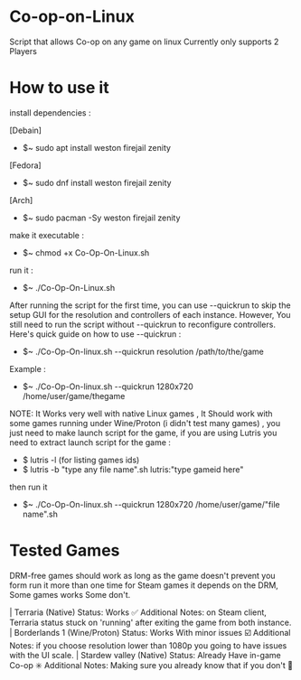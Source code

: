 # Co-op-on-Linux

Script that allows Co-op on any game on linux
Currently only supports 2 Players

# How to use it

install dependencies :

[Debain]
- $~ sudo apt install weston firejail zenity

[Fedora]
- $~ sudo dnf install weston firejail zenity

[Arch]
- $~ sudo pacman -Sy weston firejail zenity

make it executable :

- $~ chmod +x Co-Op-On-Linux.sh 

run it :

- $~ ./Co-Op-On-Linux.sh 

After running the script for the first time, you can use --quickrun to skip the setup GUI for the resolution and controllers of each instance.
However, You still need to run the script without --quickrun to reconfigure controllers.
Here's quick guide on how to use --quickrun :

- $~ ./Co-Op-On-linux.sh --quickrun resolution /path/to/the/game

Example :

- $~ ./Co-Op-On-linux.sh --quickrun 1280x720 /home/user/game/thegame

NOTE: It Works very well with native Linux games ,
It Should work with some games running under Wine/Proton (i didn't test many games) , you just need to make launch script for the game,
if you are using Lutris you need to extract launch script for the game :

- $ lutris -l (for listing games ids)
- $ lutris -b "type any file name".sh lutris:"type gameid here"

then run it

- $~ ./Co-Op-On-linux.sh --quickrun 1280x720 /home/user/game/"file name".sh

# Tested Games

DRM-free games should work as long as the game doesn't prevent you form run it more than one time
for Steam games it depends on the DRM, Some games works Some don't.

| Terraria (Native) 
    Status: Works ✅️
    Additional Notes: on Steam client, Terraria status stuck on 'running' after exiting the game from both instance.
| Borderlands 1 (Wine/Proton)
    Status: Works With minor issues ☑️
    Additional Notes: if you choose resolution lower than 1080p you going to have issues with the UI scale.
| Stardew valley (Native)
    Status: Already Have in-game Co-op ✳️
    Additional Notes: Making sure you already know that if you don't 🙂️
